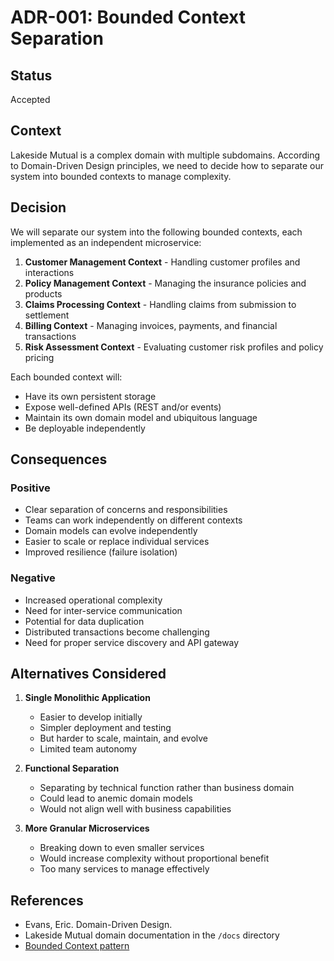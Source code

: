 # ADR-001: Bounded Context Separation

## Status
Accepted

## Context
Lakeside Mutual is a complex domain with multiple subdomains. According to Domain-Driven Design principles, we need to decide how to separate our system into bounded contexts to manage complexity.

## Decision
We will separate our system into the following bounded contexts, each implemented as an independent microservice:

1. **Customer Management Context** - Handling customer profiles and interactions
2. **Policy Management Context** - Managing the insurance policies and products
3. **Claims Processing Context** - Handling claims from submission to settlement
4. **Billing Context** - Managing invoices, payments, and financial transactions
5. **Risk Assessment Context** - Evaluating customer risk profiles and policy pricing

Each bounded context will:
- Have its own persistent storage
- Expose well-defined APIs (REST and/or events)
- Maintain its own domain model and ubiquitous language
- Be deployable independently

## Consequences
### Positive
- Clear separation of concerns and responsibilities
- Teams can work independently on different contexts
- Domain models can evolve independently
- Easier to scale or replace individual services
- Improved resilience (failure isolation)

### Negative
- Increased operational complexity
- Need for inter-service communication
- Potential for data duplication
- Distributed transactions become challenging
- Need for proper service discovery and API gateway

## Alternatives Considered
1. **Single Monolithic Application**
   - Easier to develop initially
   - Simpler deployment and testing
   - But harder to scale, maintain, and evolve
   - Limited team autonomy

2. **Functional Separation**
   - Separating by technical function rather than business domain
   - Could lead to anemic domain models
   - Would not align well with business capabilities

3. **More Granular Microservices**
   - Breaking down to even smaller services
   - Would increase complexity without proportional benefit
   - Too many services to manage effectively

## References
- Evans, Eric. Domain-Driven Design. 
- Lakeside Mutual domain documentation in the `/docs` directory
- [Bounded Context pattern](https://martinfowler.com/bliki/BoundedContext.html)
